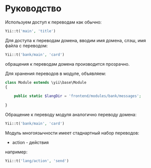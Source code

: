 Руководство
===

Используем доступ к переводам как обычно:

```php
Yii::t('main', 'title')
```

Для доступа к переводам домена, вводим имя домена, слэш, имя файла с переводом:

```php
Yii::t('bank/main', 'card')
```

обращения к переводам домена производится прозрачно.

Для хранения переводов в модуле, объявляем:

```php
class Module extends \yii\base\Module
{
	
	public static $langDir = 'frontend/modules/bank/messages';
	
}
```

Обращение к переводу модуля аналогично переводу домена:

```php
Yii::t('bank/main', 'card')
```

Модуль многоязычности имеет стаднартный набор переводов:

* action - действия

например:

```php
Yii::t('lang/action', 'send')
```

